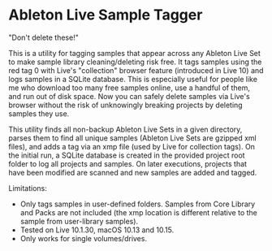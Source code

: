 # Ableton Live Sample Tagger

"Don't delete these!"

This is a utility for tagging samples that appear across any Ableton Live Set to make sample library cleaning/deleting risk free. It tags samples using the red tag 0 with Live's "collection" browser feature (introduced in Live 10) and logs samples in a SQLite database. This is especially useful for people like me who download too many free samples online, use a handful of them, and run out of disk space. Now you can safely delete samples via Live's browser without the risk of unknowingly breaking projects by deleting samples they use.

This utility finds all non-backup Ableton Live Sets in a given directory, parses them to find all unique samples (Ableton Live Sets are gzipped xml files), and adds a tag via an xmp file (used by Live for collection tags). On the initial run, a SQLite database is created in the provided project root folder to log all projects and samples. On later executions, projects that have been modified are scanned and new samples are added and tagged.

Limitations:
-  Only tags samples in user-defined folders. Samples from Core Library and Packs are not included (the xmp location is different relative to the sample from user-library samples).
-  Tested on Live 10.1.30, macOS 10.13 and 10.15.
-  Only works for single volumes/drives.
